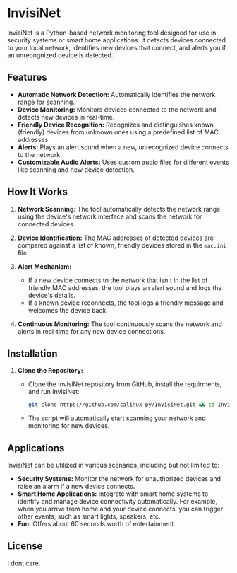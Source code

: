 # InvisiNet

InvisiNet is a Python-based network monitoring tool designed for use in security systems or smart home applications. It detects devices connected to your local network, identifies new devices that connect, and alerts you if an unrecognized device is detected. 

## Features

- **Automatic Network Detection:** Automatically identifies the network range for scanning.
- **Device Monitoring:** Monitors devices connected to the network and detects new devices in real-time.
- **Friendly Device Recognition:** Recognizes and distinguishes known (friendly) devices from unknown ones using a predefined list of MAC addresses.
- **Alerts:** Plays an alert sound when a new, unrecognized device connects to the network.
- **Customizable Audio Alerts:** Uses custom audio files for different events like scanning and new device detection.

## How It Works

1. **Network Scanning:** The tool automatically detects the network range using the device's network interface and scans the network for connected devices.

2. **Device Identification:** The MAC addresses of detected devices are compared against a list of known, friendly devices stored in the `mac.ini` file.

3. **Alert Mechanism:** 
   - If a new device connects to the network that isn't in the list of friendly MAC addresses, the tool plays an alert sound and logs the device's details.
   - If a known device reconnects, the tool logs a friendly message and welcomes the device back.

4. **Continuous Monitoring:** The tool continuously scans the network and alerts in real-time for any new device connections.


## Installation

1. **Clone the Repository:**
   - Clone the InvisiNet repository from GitHub, install the requirments, and run InvisiNet:
     ```bash
     git clone https://github.com/calinux-py/InvisiNet.git && cd InvisiNet && pip install -r requirements.txt && cd InvisiNet && python main.py
     ```
     
   - The script will automatically start scanning your network and monitoring for new devices.

## Applications

InvisiNet can be utilized in various scenarios, including but not limited to:

- **Security Systems:** Monitor the network for unauthorized devices and raise an alarm if a new device connects.
- **Smart Home Applications:** Integrate with smart home systems to identify and manage device connectivity automatically. For example, when you arrive from home and your device connects, you can trigger other events, such as smart lights, speakers, etc.
- **Fun:** Offers about 60 seconds worth of entertainment.

## License

I dont care.
